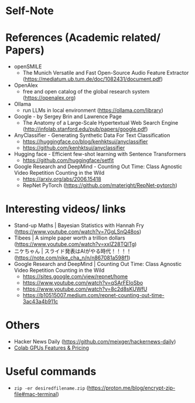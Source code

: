 # Self-Note

# References (Academic related/ Papers)
- openSMILE
  - The Munich Versatile and Fast Open-Source Audio Feature Extractor (https://mediatum.ub.tum.de/doc/1082431/document.pdf)
- OpenAlex
  - free and open catalog of the global research system (https://openalex.org)
- Ollama
  - run LLMs in local environment (https://ollama.com/library)
- Google - by Sergey Brin and Lawrence Page
  - The Anatomy of a Large-Scale Hypertextual Web Search Engine (http://infolab.stanford.edu/pub/papers/google.pdf)
- AnyClassifier - Generating Synthetic Data For Text Classification
  - https://huggingface.co/blog/kenhktsui/anyclassifier
  - https://github.com/kenhktsui/anyclassifier
- Hugging face - Efficient few-shot learning with Sentence Transformers
  - https://github.com/huggingface/setfit
- Google Research and DeepMind - Counting Out Time: Class Agnostic Video Repetition Counting in the Wild
  - https://arxiv.org/abs/2006.15418
  - RepNet PyTorch (https://github.com/materight/RepNet-pytorch)

# Interesting videos/ links
- Stand-up Maths | Bayesian Statistics with Hannah Fry (https://www.youtube.com/watch?v=7GgLSnQ48os)
- Tibees | A simple paper worth a trillion dollars (https://www.youtube.com/watch?v=xxIZ28TQlTg)
- ニケちゃん | スライド発表はAIがやる時代！！！！ (https://note.com/nike_cha_n/n/n867081a598f1)
- Google Research and DeepMind | Counting Out Time: Class Agnostic Video Repetition Counting in the Wild
  - https://sites.google.com/view/repnet/home
  - https://www.youtube.com/watch?v=qSArFEIoSbo
  - https://www.youtube.com/watch?v=8c2d8sKUWfU
  - https://b10515007.medium.com/repnet-counting-out-time-3ac43a4b911c

# Others
- Hacker News Daily (https://github.com/meixger/hackernews-daily)
- [Colab GPUs Features & Pricing](http://mccormickml.com/2024/04/23/colab-gpus-features-and-pricing/#s3-cost-per-gpu)

# Useful commands
- ```zip -er desiredfilename.zip``` (https://proton.me/blog/encrypt-zip-file#mac-terminal)
